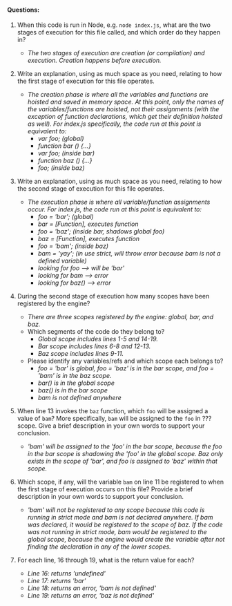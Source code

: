 
#### Questions:
1. When this code is run in Node, e.g. `node index.js`, what are the two stages of execution for this file called, and which order do they happen in?

    - *The two stages of execution are creation (or compilation) and execution. Creation happens before execution.*

2. Write an explanation, using as much space as you need, relating to how the first stage of execution for this file operates.
    - *The creation phase is where all the variables and functions are hoisted and saved in memory space. At this point, only the names of the variables/functions are hoisted, not their assignments (with the exception of function declarations, which get their definition hoisted as well). For index.js specifically, the code run at this point is equivalent to:*
        - *var foo; (global)*
        - *function bar () {...}*
        - *var foo; (inside bar)*
        - *function baz () {...}*
        - *foo; (inside baz)*

3. Write an explanation, using as much space as you need, relating to how the second stage of execution for this file operates.
    - *The execution phase is where all variable/function assignments occur. For index.js, the code run at this point is equivalent to:*
        - *foo = 'bar'; (global)*
        - *bar = [Function], executes function*
        - *foo = 'baz'; (inside bar, shadows global foo)*
        - *baz = [Function], executes function*
        - *foo = 'bam'; (inside baz)*
        - *bam = 'yay'; (in use strict, will throw error because bam is not a defined variable)*
        - *looking for foo --> will be 'bar'*
        - *looking for bam --> error*
        - *looking for baz() --> error*

4. During the second stage of execution how many scopes have been registered by the engine?
    - *There are three scopes registered by the engine: global, bar, and baz.*
    - Which segments of the code do they belong to?
        - *Global scope includes lines 1-5 and 14-19.*
        - *Bar scope includes lines 6-8 and 12-13.*
        - *Baz scope includes lines 9-11.*
    - Please identify any variables/refs and which scope each belongs to?
        - *foo = 'bar' is global, foo = 'baz' is in the bar scope, and foo = 'bam' is in the baz scope.*
        - *bar() is in the global scope*
        - *baz() is in the bar scope*
        - *bam is not defined anywhere*

5. When line 13 invokes the `baz` function, which `foo` will be assigned a value of `bam`? More specifically, `bam` will be assigned to the `foo` in ??? scope. Give a brief description in your own words to support your conclusion.
    - *'bam' will be assigned to the 'foo' in the bar scope, because the foo in the bar scope is shadowing the 'foo' in the global scope. Baz only exists in the scope of 'bar', and foo is assigned to 'baz' within that scope.*

6. Which scope, if any, will the variable `bam` on line 11 be registered to when the first stage of execution occurs on this file? Provide a brief description in your own words to support your conclusion.
    - *'bam' will not be registered to any scope because this code is running in strict mode and bam is not declared anywhere. If bam was declared, it would be registered to the scope of baz. If the code was not running in strict mode, bam would be registered to the global scope, because the engine would create the variable after not finding the declaration in any of the lower scopes.*

7. For each line, 16 through 19, what is the return value for each?
    - *Line 16: returns 'undefined'*
    - *Line 17: returns 'bar'*
    - *Line 18: returns an error, 'bam is not defined'*
    - *Line 19: returns an error, 'baz is not defined'*